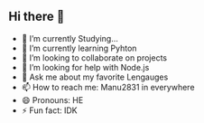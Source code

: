 ## Hi there 👋

- 🔭 I’m currently Studying...
- 🌱 I’m currently learning Pyhton
- 👯 I’m looking to collaborate on projects
- 🤔 I’m looking for help with Node.js
- 💬 Ask me about my favorite Lengauges
- 📫 How to reach me: Manu2831 in everywhere
- 😄 Pronouns: HE
- ⚡ Fun fact: IDK